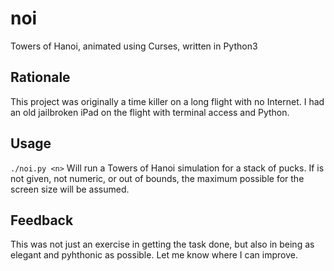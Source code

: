 # noi
Towers of Hanoi, animated using Curses, written in Python3

## Rationale
This project was originally a time killer on a long flight with no Internet.
I had an old jailbroken iPad on the flight with terminal access and Python.

## Usage
`./noi.py <n>`
Will run a Towers of Hanoi simulation for a stack of <n> pucks.
If <n> is not given, not numeric, or out of bounds, the maximum possible for the screen size will be assumed.

## Feedback
This was not just an exercise in getting the task done, but also in being
as elegant and pyhthonic as possible. Let me know where I can improve.
